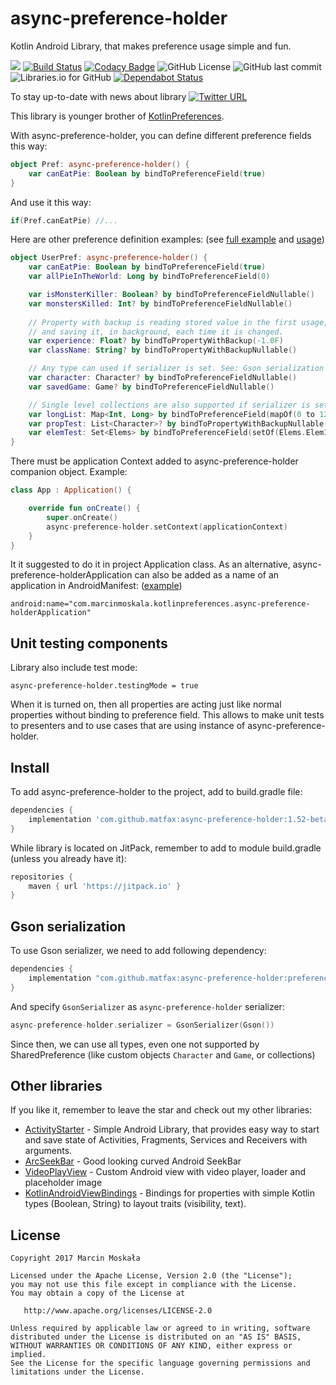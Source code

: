 # async-preference-holder
Kotlin Android Library, that makes preference usage simple and fun.

[![](https://jitpack.io/v/matfax/async-preference-holder.svg)](https://jitpack.io/#matfax/async-preference-holder)
[![Build Status](https://travis-ci.com/matfax/async-preference-holder.svg?branch=master)](https://travis-ci.com/matfax/async-preference-holder)
[![Codacy Badge](https://api.codacy.com/project/badge/Grade/103fbbf09fc04511a12e237e3c51b1d4)](https://www.codacy.com/app/matfax/async-preference-holder?utm_source=github.com&amp;utm_medium=referral&amp;utm_content=matfax/async-preference-holder&amp;utm_campaign=Badge_Grade)
![GitHub License](https://img.shields.io/github/license/matfax/async-preference-holder.svg)
![GitHub last commit](https://img.shields.io/github/last-commit/matfax/async-preference-holder.svg)
![Libraries.io for GitHub](https://img.shields.io/librariesio/github/matfax/async-preference-holder.svg)
[![Dependabot Status](https://api.dependabot.com/badges/status?host=github&repo=matfax/async-preference-holder)](https://dependabot.com)

To stay up-to-date with news about library [![Twitter URL](https://img.shields.io/twitter/url/https/twitter.com/fold_left.svg?style=social&label=Follow%20%40marcinmoskala)](https://twitter.com/marcinmoskala?ref_src=twsrc%5Etfw)

This library is younger brother of [KotlinPreferences](https://github.com/MarcinMoskala/KotlinPreferences).

With async-preference-holder, you can define different preference fields this way:

```kotlin
object Pref: async-preference-holder() {
    var canEatPie: Boolean by bindToPreferenceField(true)
}
```

And use it this way:

```kotlin
if(Pref.canEatPie) //...
```

Here are other preference definition examples: (see [full example](https://github.com/MarcinMoskala/async-preference-holder/blob/master/kotlinpreferences-lib/src/androidTest/java/com/marcinmoskala/kotlinpreferences/ExampleConfig.kt) and [usage](https://github.com/MarcinMoskala/async-preference-holder/tree/master/kotlinpreferences-lib/src/androidTest/java/com/marcinmoskala/kotlinpreferences))

```kotlin
object UserPref: async-preference-holder() {
    var canEatPie: Boolean by bindToPreferenceField(true)
    var allPieInTheWorld: Long by bindToPreferenceField(0)

    var isMonsterKiller: Boolean? by bindToPreferenceFieldNullable()
    var monstersKilled: Int? by bindToPreferenceFieldNullable()
    
    // Property with backup is reading stored value in the first usage, 
    // and saving it, in background, each time it is changed.
    var experience: Float? by bindToPropertyWithBackup(-1.0F) 
    var className: String? by bindToPropertyWithBackupNullable()

    // Any type can used if serializer is set. See: Gson serialization
    var character: Character? by bindToPreferenceFieldNullable()
    var savedGame: Game? by bindToPreferenceFieldNullable()

    // Single level collections are also supported if serializer is set. See: Gson serialization
    var longList: Map<Int, Long> by bindToPreferenceField(mapOf(0 to 12L, 10 to 143L))
    var propTest: List<Character>? by bindToPropertyWithBackupNullable()
    var elemTest: Set<Elems> by bindToPreferenceField(setOf(Elems.Elem1, Elems.Elem3))
}
```

There must be application Context added to async-preference-holder companion object. Example:

```kotlin
class App : Application() {

    override fun onCreate() {
        super.onCreate()
        async-preference-holder.setContext(applicationContext)
    }
}
```

It it suggested to do it in project Application class. As an alternative, async-preference-holderApplication can also be added as a name of an application in AndroidManifest: ([example](https://github.com/MarcinMoskala/async-preference-holder/blob/master/sample/src/main/AndroidManifest.xml#L12))

```
android:name="com.marcinmoskala.kotlinpreferences.async-preference-holderApplication"
```

## Unit testing components

Library also include test mode:

```
async-preference-holder.testingMode = true
```

When it is turned on, then all properties are acting just like normal properties without binding to preference field. This allows to make unit tests to presenters and to use cases that are using instance of async-preference-holder.

## Install

To add async-preference-holder to the project, add to build.gradle file:

```groovy
dependencies {
    implementation 'com.github.matfax:async-preference-holder:1.52-beta.6'
}
```

While library is located on JitPack, remember to add to module build.gradle (unless you already have it):

```groovy
repositories {
    maven { url 'https://jitpack.io' }
}
```

## Gson serialization

To use Gson serializer, we need to add following dependency:

```groovy
dependencies {
    implementation "com.github.matfax:async-preference-holder:preferenceholder-gson-serializer:1.52-beta.6"
}
```

And specify `GsonSerializer` as `async-preference-holder` serializer: 

```kotlin
async-preference-holder.serializer = GsonSerializer(Gson())
```

Since then, we can use all types, even one not supported by SharedPreference (like custom objects `Character` and `Game`, or collections)

## Other libraries

If you like it, remember to leave the star and check out my other libraries:
 * [ActivityStarter](https://github.com/MarcinMoskala/ActivityStarter/blob/master/README.md) - Simple Android Library, that provides easy way to start and save state of Activities, Fragments, Services and Receivers with arguments.
 * [ArcSeekBar](https://github.com/MarcinMoskala/ArcSeekBar) - Good looking curved Android SeekBar
 * [VideoPlayView](https://github.com/MarcinMoskala/VideoPlayView) - Custom Android view with video player, loader and placeholder image
 * [KotlinAndroidViewBindings](https://github.com/MarcinMoskala/KotlinAndroidViewBindings) - Bindings for properties with simple Kotlin types (Boolean, String) to layout traits (visibility, text).

License
-------

    Copyright 2017 Marcin Moskała

    Licensed under the Apache License, Version 2.0 (the "License");
    you may not use this file except in compliance with the License.
    You may obtain a copy of the License at

       http://www.apache.org/licenses/LICENSE-2.0

    Unless required by applicable law or agreed to in writing, software
    distributed under the License is distributed on an "AS IS" BASIS,
    WITHOUT WARRANTIES OR CONDITIONS OF ANY KIND, either express or implied.
    See the License for the specific language governing permissions and
    limitations under the License.

